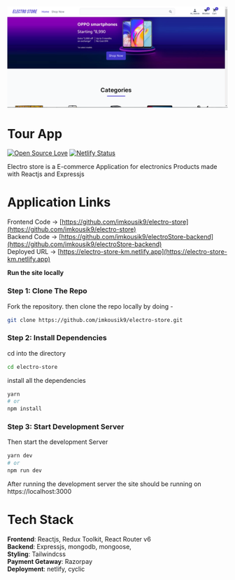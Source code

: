 <p align="center">
   <img src="./.github/images/homepage.png" width="1000"/>
</p>

# Tour App

[![Open Source Love](https://badges.frapsoft.com/os/v2/open-source.svg?v=103)](https://github.com/imkousik9)
[![Netlify Status](https://api.netlify.com/api/v1/badges/e3bdd8b4-06ab-456e-bd95-5e92a6ed88b8/deploy-status)](https://app.netlify.com/sites/electro-store-km/deploys)

Electro store is a E-commerce Application for electronics Products made with Reactjs and Expressjs

# Application Links

Frontend Code -> [https://github.com/imkousik9/electro-store](https://github.com/imkousik9/electro-store)
<br>
Backend Code -> [https://github.com/imkousik9/electroStore-backend](https://github.com/imkousik9/electroStore-backend)
<br>
Deployed URL -> [https://electro-store-km.netlify.app](https://electro-store-km.netlify.app)
<br>

**Run the site locally**

### Step 1: Clone The Repo

Fork the repository. then clone the repo locally by doing -

```bash
git clone https://github.com/imkousik9/electro-store.git
```

### Step 2: Install Dependencies

cd into the directory

```bash
cd electro-store
```

install all the dependencies

```bash
yarn
# or
npm install
```

### Step 3: Start Development Server

Then start the development Server

```bash
yarn dev
# or
npm run dev
```

After running the development server the site should be running on https://localhost:3000

# Tech Stack

<b>Frontend</b>: Reactjs, Redux Toolkit, React Router v6
<br>
<b>Backend</b>: Expressjs, mongodb, mongoose,
<br>
<b>Styling</b>: Tailwindcss
<br>
<b>Payment Getaway</b>: Razorpay
<br>
<b>Deployment</b>: netlify, cyclic
